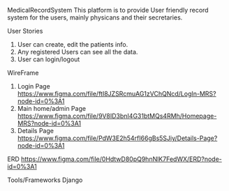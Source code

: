MedicalRecordSystem
This platform is to provide User friendly record system for the users, mainly physicans and their secretaries.

User Stories
1. User can create, edit the patients info.
2. Any registered Users can see all the data.
3. User can login/logout

WireFrame
1. Login Page
https://www.figma.com/file/ftI8JZSRcmuAG1zVChQNcd/LogIn-MRS?node-id=0%3A1
2. Main home/admin Page
https://www.figma.com/file/9V8ID3bnI4G31btMQs4RMh/Homepage-MRS?node-id=0%3A1
3. Details Page
https://www.figma.com/file/PdW3E2h54rfI66gBs5SJiy/Details-Page?node-id=0%3A1

ERD
https://www.figma.com/file/0HdtwD80pQ9hnNlK7FedWX/ERD?node-id=0%3A1

Tools/Frameworks
Django